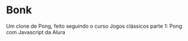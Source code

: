 # Bonk
Um clone de Pong, feito seguindo o curso Jogos clássicos parte 1: Pong com Javascript da Alura
